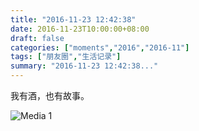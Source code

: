 ```yaml
---
title: "2016-11-23 12:42:38"
date: 2016-11-23T10:00:00+08:00
draft: false
categories: ["moments","2016","2016-11"]
tags: ["朋友圈","生活记录"]
summary: "2016-11-23 12:42:38..."
---
```


我有酒，也有故事。

![Media 1](/Moments/photos/2016-11-23/201611231242380.jpg)

